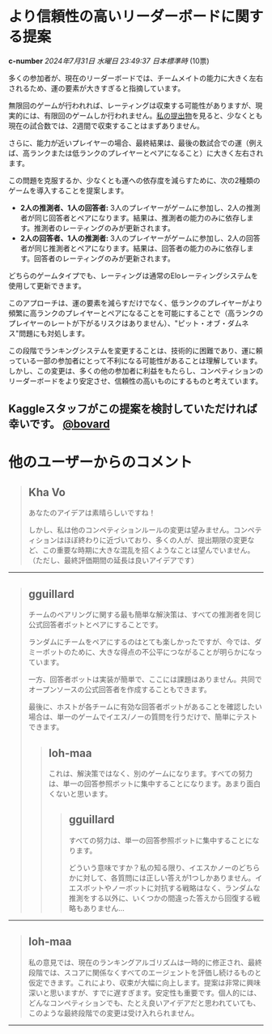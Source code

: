# より信頼性の高いリーダーボードに関する提案

**c-number** *2024年7月31日 水曜日 23:49:37 日本標準時* (10票)

多くの参加者が、現在のリーダーボードでは、チームメイトの能力に大きく左右されるため、運の要素が大きすぎると指摘しています。

無限回のゲームが行われれば、レーティングは収束する可能性がありますが、現実的には、有限回のゲームしか行われません。[私の提出物](https://www.kaggle.com/competitions/llm-20-questions/discussion/520928#2942026)を見ると、少なくとも現在の試合数では、2週間で収束することはまずありません。

さらに、能力が近いプレイヤーの場合、最終結果は、最後の数試合での運（例えば、高ランクまたは低ランクのプレイヤーとペアになること）に大きく左右されます。

この問題を克服するか、少なくとも運への依存度を減らすために、次の2種類のゲームを導入することを提案します。

* **2人の推測者、1人の回答者:** 3人のプレイヤーがゲームに参加し、2人の推測者が同じ回答者とペアになります。結果は、推測者の能力のみに依存します。推測者のレーティングのみが更新されます。
* **2人の回答者、1人の推測者:** 3人のプレイヤーがゲームに参加し、2人の回答者が同じ推測者とペアになります。結果は、回答者の能力のみに依存します。回答者のレーティングのみが更新されます。

どちらのゲームタイプでも、レーティングは通常のEloレーティングシステムを使用して更新できます。

このアプローチは、運の要素を減らすだけでなく、低ランクのプレイヤーがより頻繁に高ランクのプレイヤーとペアになることを可能にすることで（高ランクのプレイヤーのレートが下がるリスクはありません）、"ピット・オブ・ダムネス"問題にも対処します。

この段階でランキングシステムを変更することは、技術的に困難であり、運に頼っている一部の参加者にとって不利になる可能性があることは理解しています。しかし、この変更は、多くの他の参加者に利益をもたらし、コンペティションのリーダーボードをより安定させ、信頼性の高いものにするものと考えています。

Kaggleスタッフがこの提案を検討していただければ幸いです。
[@bovard](https://www.kaggle.com/bovard)
---
# 他のユーザーからのコメント

> ## Kha Vo
> 
> あなたのアイデアは素晴らしいですね！
> 
> しかし、私は他のコンペティションルールの変更は望みません。コンペティションはほぼ終わりに近づいており、多くの人が、提出期限の変更など、この重要な時期に大きな混乱を招くようなことは望んでいません。（ただし、最終評価期間の延長は良いアイデアです）
> 
> 
> 
---
> ## gguillard
> 
> チームのペアリングに関する最も簡単な解決策は、すべての推測者を同じ公式回答者ボットとペアにすることです。
> 
> ランダムにチームをペアにするのはとても楽しかったですが、今では、ダミーボットのために、大きな得点の不公平につながることが明らかになっています。
> 
> 一方、回答者ボットは実装が簡単で、ここには課題はありません。共同でオープンソースの公式回答者を作成することもできます。
> 
> 最後に、ホストが各チームに有効な回答者ボットがあることを確認したい場合は、単一のゲームでイエス/ノーの質問を行うだけで、簡単にテストできます。
> 
> 
> 
> > ## loh-maa
> > 
> > これは、解決策ではなく、別のゲームになります。すべての努力は、単一の回答参照ボットに集中することになります。あまり面白くないと思います。
> > 
> > 
> > 
> > > ## gguillard
> > > 
> > > 
> > > すべての努力は、単一の回答参照ボットに集中することになります。
> > > 
> > > どういう意味ですか？私の知る限り、イエスかノーのどちらかに対して、各質問には正しい答えが1つしかありません。イエスボットやノーボットに対抗する戦略はなく、ランダムな推測をする以外に、いくつかの間違った答えから回復する戦略もありません…
> > > 
> > > 
> > > 
---
> ## loh-maa
> 
> 私の意見では、現在のランキングアルゴリズムは一時的に修正され、最終段階では、スコアに関係なくすべてのエージェントを評価し続けるものと仮定できます。これにより、収束が大幅に向上します。提案は非常に興味深いと思いますが、すでに遅すぎます。安定性も重要です。個人的には、どんなコンペティションでも、たとえ良いアイデアだと思われていても、このような最終段階での変更は受け入れられません。
> 
> 
> 
---

